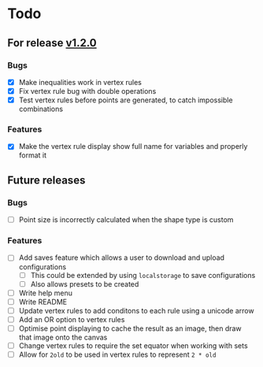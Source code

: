 # Todo


## For release [v1.2.0](https://github.com/Toffee1347/chaos-game/blob/main/CHANGELOG.md#v120-unreleased)

### Bugs

- [x] Make inequalities work in vertex rules
- [x] Fix vertex rule bug with double operations
- [x] Test vertex rules before points are generated, to catch impossible combinations

### Features

- [x] Make the vertex rule display show full name for variables and properly format it


## Future releases

### Bugs

- [ ] Point size is incorrectly calculated when the shape type is custom

### Features

- [ ] Add saves feature which allows a user to download and upload configurations
  - [ ] This could be extended by using `localstorage` to save configurations
  - [ ] Also allows presets to be created
- [ ] Write help menu
- [ ] Write README
- [ ] Update vertex rules to add conditons to each rule using a unicode arrow
- [ ] Add an OR option to vertex rules
- [ ] Optimise point displaying to cache the result as an image, then draw that image onto the canvas
- [ ] Change vertex rules to require the set equator when working with sets
- [ ] Allow for `2old` to be used in vertex rules to represent `2 * old`
